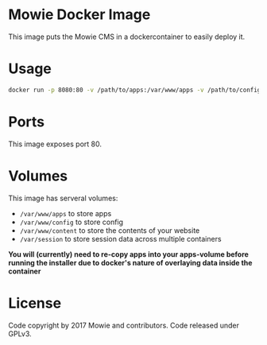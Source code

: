 # Mowie Docker Image

This image puts the Mowie CMS in a dockercontainer to easily deploy it.

# Usage

```sh
docker run -p 8080:80 -v /path/to/apps:/var/www/apps -v /path/to/config:/var/www/config -v /path/to/content:/var/www/content mowie/mowie
```

# Ports

This image exposes port 80.

# Volumes

This image has serveral volumes:

* `/var/www/apps` to store apps
* `/var/www/config` to store config
* `/var/www/content` to store the contents of your website
* `/var/session` to store session data across multiple containers

**You will (currently) need to re-copy apps into your apps-volume before running the installer due to docker's nature of overlaying data inside the container**

# License

Code copyright by 2017 Mowie and contributors. Code released under GPLv3.
